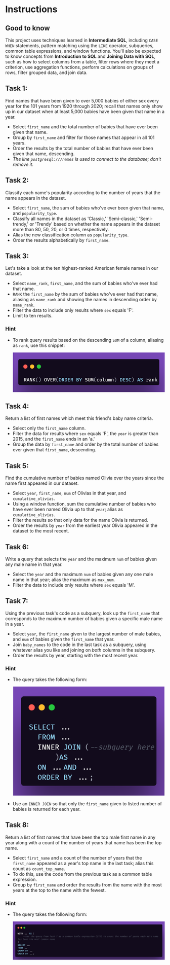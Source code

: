 # Instructions

## **Good to know**

This project uses techniques learned in **Intermediate SQL**, including `CASE WHEN` statements, pattern matching using the `LIKE` operator, subqueries, common table expressions, and window functions. You'll also be expected to know concepts from **Introduction to SQL** and **Joining Data with SQL**, such as how to select columns from a table, filter rows where they meet a criterion, use aggregation functions, perform calculations on groups of rows, filter grouped data, and join data.

<h2>Task 1:</h2>

Find names that have been given to over 5,000 babies of either sex every year for the 101 years from 1920 through 2020; recall that names only show up in our dataset when at least 5,000 babies have been given that name in a year.

- Select `first_name` and the total number of babies that have ever been given that name.
- Group by `first_name` and filter for those names that appear in all 101 years.
- Order the results by the total number of babies that have ever been given that name, descending.
- _The line `postgresql:///names` is used to connect to the database; don't remove it._

<h2>Task 2:</h2>

Classify each name's popularity according to the number of years that the name appears in the dataset.

- Select `first_name`, the sum of babies who've ever been given that name, and `popularity_type`.
- Classify all names in the dataset as 'Classic,' 'Semi-classic,' 'Semi-trendy,' or 'Trendy' based on whether the name appears in the dataset more than 80, 50, 20, or 0 times, respectively.
- Alias the new classification column as `popularity_type`.
- Order the results alphabetically by `first_name`.

<h2>Task 3:</h2>

Let's take a look at the ten highest-ranked American female names in our dataset.

- Select `name_rank`, `first_name`, and the sum of babies who've ever had that name.
- `RANK` the `first_name` by the sum of babies who've ever had that name, aliasing as `name_rank` and showing the names in descending order by `name_rank`.
- Filter the data to include only results where `sex` equals 'F'.
- Limit to ten results.

### **Hint**

- To rank query results based on the descending `SUM` of a column, aliasing as `rank`, use this snippet:

  ![Hint Task 3](/images/hint_task_3.png)

<h2>Task 4:</h2>

Return a list of first names which meet this friend's baby name criteria.

- Select only the `first_name` column.
- Filter the data for results where `sex` equals 'F', the `year` is greater than 2015, and the `first_name` ends in an 'a.'
- Group the data by `first_name` and order by the total number of babies ever given that `first_name`, descending.

<h2>Task 5:</h2>

Find the cumulative number of babies named Olivia over the years since the name first appeared in our dataset.

- Select `year`, `first_name`, `num` of Olivias in that year, and `cumulative_olivias`.
- Using a window function, sum the cumulative number of babies who have ever been named Olivia up to that `year`; alias as `cumulative_olivias`.
- Filter the results so that only data for the name Olivia is returned.
- Order the results by `year` from the earliest year Olivia appeared in the dataset to the most recent.

<h2>Task 6:</h2>

Write a query that selects the `year` and the maximum `num` of babies given any male name in that year.

- Select the `year` and the maximum `num` of babies given any one male name in that year; alias the maximum as `max_num`.
- Filter the data to include only results where `sex` equals 'M'.

<h2>Task 7:</h2>

Using the previous task's code as a subquery, look up the `first_name` that corresponds to the maximum number of babies given a specific male name in a year.

- Select `year`, the `first_name` given to the largest number of male babies, and `num` of babies given the `first_name` that year.
- Join `baby_names` to the code in the last task as a subquery, using whatever alias you like and joining on _both_ columns in the subquery.
- Order the results by year, starting with the most recent year.

### **Hint**

- The query takes the following form:

  ![Hint Task 7](/images/hint_task_7.png)

- Use an `INNER JOIN` so that only the `first_name` given to listed number of babies is returned for each year.

<h2>Task 8:</h2>

Return a list of first names that have been the top male first name in any year along with a count of the number of years that name has been the top name.

- Select `first_name` and a count of the number of years that the `first_name` appeared as a year's top name in the last task; alias this count as `count_top_name`.
- To do this, use the code from the previous task as a common table expression.
- Group by `first_name` and order the results from the name with the most years at the top to the name with the fewest.

### **Hint**

- The query takes the following form:

  ![Hint Task 8](/images/hint_task_8.png)
